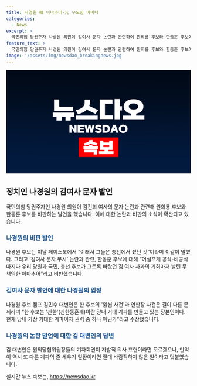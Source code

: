 ```yaml
---
title: 나경원 韓 아마추어·元 무모한 아바타
categories:
  - News
excerpt: >
  국민의힘 당권주자 나경원 의원이 김여사 문자 논란과 관련하여 원희룡 후보와 한동훈 후보에 대한 비판을 쏟아냈다. 나 후보는 두 후보를 패배 브라더스로 비판하며 총선에서 패배한 사실을 지적했으며, 김 여사 문자에 대한 공방에 휘말리며 당내 갈등을 비판했다. 또한, 한 후보를 무책임한 아마추어로 비난하고, 원외당협위원장들의 행동을 거론하며 당 내 갈등을 비판했다. 이에 나 경원 후보 캠프는 한 후보를 친한동훈 계파의 장본인으로 지목하며 당 내 갈등을 비판했다.
feature_text: >
  국민의힘 당권주자 나경원 의원이 김여사 문자 논란과 관련하여 원희룡 후보와 한동훈 후보에 대한 비판을 쏟아냈다. 나 후보는 두 후보를 패배 브라더스로 비판하며 총선에서 패배한 사실을 지적했으며, 김 여사 문자에 대한 공방에 휘말리며 당내 갈등을 비판했다. 또한, 한 후보를 무책임한 아마추어로 비난하고, 원외당협위원장들의 행동을 거론하며 당 내 갈등을 비판했다. 이에 나 경원 후보 캠프는 한 후보를 친한동훈 계파의 장본인으로 지목하며 당 내 갈등을 비판했다.
image: '/assets/img/newsdao_breakingnews.jpg'
---
```


<p><img src="/assets/img/newsdao_breakingnews.jpg" alt="pcversion 속보" /></p>

<h2 data-ke-size="size26">정치인 나경원의 김여사 문자 발언</h2>

<p data-ke-size="size16">국민의힘 당권주자인 나경원 의원이 김건희 여사의 문자 논란과 관련해 원희룡 후보와 한동훈 후보를 비판하는 발언을 했습니다. 이에 대한 논란과 비판의 소식이 확산되고 있습니다.</p>

<h3><b><span style="color: #1a5490;">나경원의 비판 발언</span></b></h3>

<p data-ke-size="size16">나경원 후보는 이날 페이스북에서 “이래서 그들은 총선에서 졌던 것”이라며 이같이 말했다. 그리고 ‘김여사 문자 무시’ 논란과 관련, 한동훈 후보에 대해 “어설프게 공식-비공식 따지다 우리 당원과 국민, 총선 후보가 그토록 바랐던 김 여사 사과의 기회마저 날린 무책임한 아마추어”라고 비판했습니다.</p>

<h3><b><span style="color: #1a5490;">김여사 문자 발언에 대한 나경원의 입장</span></b></h3>

<p data-ke-size="size16">나경원 후보 캠프 김민수 대변인은 한 후보의 '읽씹 사건'과 연판장 사건은 결이 다른 문제라며 “한 후보는 '친한'(친한동훈계)이란 당내 거대 계파를 만들고 있는 장본인이다. 현재 당내 가장 거대한 계파이자 권력 중 하나 아닌가”라고 주장했습니다.</p>

<h3><b><span style="color: #1a5490;">나경원의 논란 발언에 대한 김 대변인의 답변</span></b></h3>

<p data-ke-size="size16">김 대변인은 원외당협위원장들의 기자회견이 자발적 의사 표현이라면 모르겠으나, 만약 이 역시 또 다른 계파의 줄 세우기 일환이라면 절대 바람직하지 않은 일이라고 덧붙였습니다.</p>
실시간 뉴스 속보는, <a href="https://newsdao.kr" rel="dofollow">https://newsdao.kr</a>


